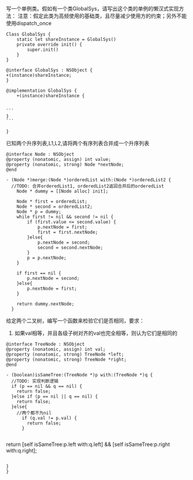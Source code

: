 写一个单例类。假如有一个类GlobalSys，请写出这个类的单例的懒汉式实现方法：
注意：假定此类为高频使用的基础类，且尽量减少使用方的约束；另外不能使用dispatch_once

```
Class GlobalSys {
	static let shareInstance = GlobalSys()
    private override init() {
    	super.init()
    }
}

@interface GlobalSys : NSObject {
+(instance)shareInstance;
}

@implementation GlobalSys {
	+(instance)shareInstance {
		

​```
}
​```

}
```




已知两个升序列表,L1,L2,请将两个有序列表合并成一个升序列表

```
@interface Node : NSObject
@property (nonatomic, assign) int value; 
@property (nonatomic, strong) Node *nextNode;
@end

- (Node *)merge:(Node *)orderedList with:(Node *)orderedList2 {
  //TODO: 合并orderedList1, orderedList2返回合并后的orderedList
    Node * dummy = [[Node alloc] init];

    Node * first = orderedList;
    Node * second = orderedList2;
    Node * p = dummy;
    while first != nil && second != nil {
    	if (first.value <= second.value) {
        	p.nextNode = first;
            first = first.nextNode;
        }else{
        	p.nextNode = second;
            second = second.nextNode;
        }
        p = p.nextNode;
    }

    if first == nil {
    	p.nextNode = second;
    }else{
    	p.nextNode = first;
    }

    return dummy.nextNode;
  }
```




给定两个二叉树，编写一个函数来检验它们是否相同，要求：
1. 如果val相等，并且各级子树对齐的val也完全相等，则认为它们是相同的

```
@interface TreeNode : NSObject
@property (nonatomic, assign) int val; 
@property (nonatomic, strong) TreeNode *left; 
@property (nonatomic, strong) TreeNode *right;
@end

- (boolean)isSameTree:(TreeNode *)p with:(TreeNode *)q {
  //TODO: 实现判断逻辑
  if (p == nil && q == nil) {
  	return false;
  }else if (p == nil || q == nil) {
  	return false;
  }else{
  	//两个都不为nil
      if (q.val != p.val) {
      	return false;
      }
      

  ```
  return [self isSameTree:p.left with:q.left] && 
  [self isSameTree:p.right with:q.right];
  ```

  }
 }
```

